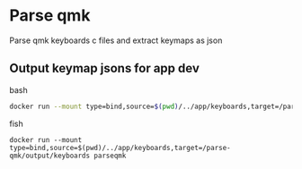 # Parse qmk

Parse qmk keyboards c files and extract keymaps as json

## Output keymap jsons for app dev

bash

```bash
docker run --mount type=bind,source=$(pwd)/../app/keyboards,target=/parse-qmk/output/keyboards parseqmk
```

fish

```fish
docker run --mount type=bind,source=$(pwd)/../app/keyboards,target=/parse-qmk/output/keyboards parseqmk
```
